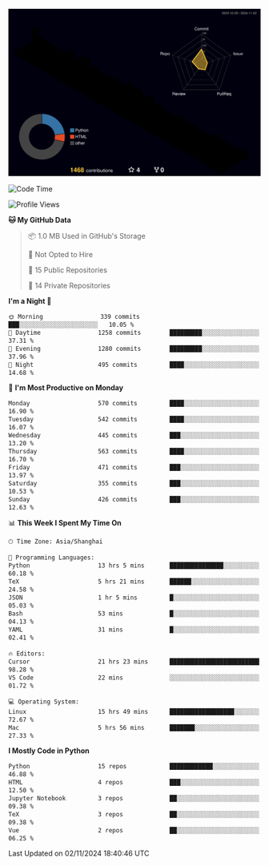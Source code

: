 <!--![](https://raw.githubusercontent.com/BorisYang326/BorisYang326/output/github-contribution-grid-snake-dark.svg) -->
![](./profile-3d-contrib/profile-night-rainbow.svg)
<!--START_SECTION:waka-->
![Code Time](http://img.shields.io/badge/Code%20Time-604%20hrs%2055%20mins-blue)

![Profile Views](http://img.shields.io/badge/Profile%20Views-0-blue)

**🐱 My GitHub Data** 

> 📦 1.0 MB Used in GitHub's Storage 
 > 
> 🚫 Not Opted to Hire
 > 
> 📜 15 Public Repositories 
 > 
> 🔑 14 Private Repositories 
 > 
**I'm a Night 🦉** 

```text
🌞 Morning                339 commits         ███░░░░░░░░░░░░░░░░░░░░░░   10.05 % 
🌆 Daytime                1258 commits        █████████░░░░░░░░░░░░░░░░   37.31 % 
🌃 Evening                1280 commits        █████████░░░░░░░░░░░░░░░░   37.96 % 
🌙 Night                  495 commits         ████░░░░░░░░░░░░░░░░░░░░░   14.68 % 
```
📅 **I'm Most Productive on Monday** 

```text
Monday                   570 commits         ████░░░░░░░░░░░░░░░░░░░░░   16.90 % 
Tuesday                  542 commits         ████░░░░░░░░░░░░░░░░░░░░░   16.07 % 
Wednesday                445 commits         ███░░░░░░░░░░░░░░░░░░░░░░   13.20 % 
Thursday                 563 commits         ████░░░░░░░░░░░░░░░░░░░░░   16.70 % 
Friday                   471 commits         ███░░░░░░░░░░░░░░░░░░░░░░   13.97 % 
Saturday                 355 commits         ███░░░░░░░░░░░░░░░░░░░░░░   10.53 % 
Sunday                   426 commits         ███░░░░░░░░░░░░░░░░░░░░░░   12.63 % 
```


📊 **This Week I Spent My Time On** 

```text
🕑︎ Time Zone: Asia/Shanghai

💬 Programming Languages: 
Python                   13 hrs 5 mins       ███████████████░░░░░░░░░░   60.18 % 
TeX                      5 hrs 21 mins       ██████░░░░░░░░░░░░░░░░░░░   24.58 % 
JSON                     1 hr 5 mins         █░░░░░░░░░░░░░░░░░░░░░░░░   05.03 % 
Bash                     53 mins             █░░░░░░░░░░░░░░░░░░░░░░░░   04.13 % 
YAML                     31 mins             █░░░░░░░░░░░░░░░░░░░░░░░░   02.41 % 

🔥 Editors: 
Cursor                   21 hrs 23 mins      █████████████████████████   98.28 % 
VS Code                  22 mins             ░░░░░░░░░░░░░░░░░░░░░░░░░   01.72 % 

💻 Operating System: 
Linux                    15 hrs 49 mins      ██████████████████░░░░░░░   72.67 % 
Mac                      5 hrs 56 mins       ███████░░░░░░░░░░░░░░░░░░   27.33 % 
```

**I Mostly Code in Python** 

```text
Python                   15 repos            ████████████░░░░░░░░░░░░░   46.88 % 
HTML                     4 repos             ███░░░░░░░░░░░░░░░░░░░░░░   12.50 % 
Jupyter Notebook         3 repos             ██░░░░░░░░░░░░░░░░░░░░░░░   09.38 % 
TeX                      3 repos             ██░░░░░░░░░░░░░░░░░░░░░░░   09.38 % 
Vue                      2 repos             ██░░░░░░░░░░░░░░░░░░░░░░░   06.25 % 
```




 Last Updated on 02/11/2024 18:40:46 UTC
<!--END_SECTION:waka-->
